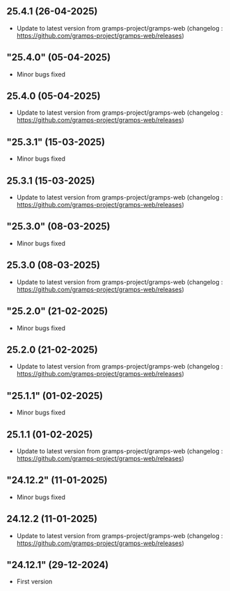 
## 25.4.1 (26-04-2025)
- Update to latest version from gramps-project/gramps-web (changelog : https://github.com/gramps-project/gramps-web/releases)
## "25.4.0" (05-04-2025)
- Minor bugs fixed

## 25.4.0 (05-04-2025)
- Update to latest version from gramps-project/gramps-web (changelog : https://github.com/gramps-project/gramps-web/releases)
## "25.3.1" (15-03-2025)
- Minor bugs fixed

## 25.3.1 (15-03-2025)
- Update to latest version from gramps-project/gramps-web (changelog : https://github.com/gramps-project/gramps-web/releases)
## "25.3.0" (08-03-2025)
- Minor bugs fixed

## 25.3.0 (08-03-2025)
- Update to latest version from gramps-project/gramps-web (changelog : https://github.com/gramps-project/gramps-web/releases)
## "25.2.0" (21-02-2025)
- Minor bugs fixed

## 25.2.0 (21-02-2025)
- Update to latest version from gramps-project/gramps-web (changelog : https://github.com/gramps-project/gramps-web/releases)
## "25.1.1" (01-02-2025)
- Minor bugs fixed

## 25.1.1 (01-02-2025)
- Update to latest version from gramps-project/gramps-web (changelog : https://github.com/gramps-project/gramps-web/releases)
## "24.12.2" (11-01-2025)
- Minor bugs fixed

## 24.12.2 (11-01-2025)
- Update to latest version from gramps-project/gramps-web (changelog : https://github.com/gramps-project/gramps-web/releases)
## "24.12.1" (29-12-2024)
- First version
